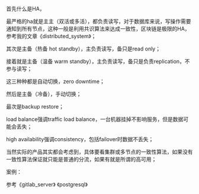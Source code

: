 首先什么是HA，

最严格的ha就是主主（双活或多活），都负责读写，对于数据库来说，写操作需要通知到所有节点，这种一般是利用共识算法来达成一致性，区块链是极限的HA，参考我的文章《distributed_system》；

其次是主备（热备 hot standby），主负责读写，备只是read only；

接着就是主备（温备 warm standby），主负责读写，备只是负责replication，不参与读写；

这三种种都是自动切换，zero downtime；

然后是主备（冷备），手动切换；

最次是backup restore；





load balance强调traffic load balance，一台机器挂掉不影响服务，但是数据可能会丢失；

high availability强调consistency，包括failover时数据不丢失；

当然实际的产品其实都会考虑到，具体要看集群或多节点的一致性算法，如果没有一致性算法保证就只能是普通的分流，如果有就是所谓的高可用；



案例：

参考《gitlab_server》 《postgresql》

